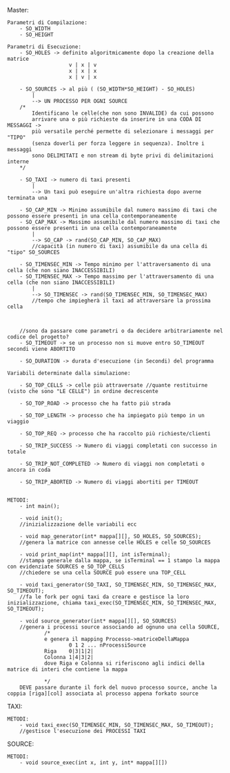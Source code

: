 Master:

    Parametri di Compilazione:
        - SO_WIDTH
        - SO_HEIGHT
        
    Parametri di Esecuzione:
        - SO_HOLES -> definito algoritmicamente dopo la creazione della matrice
                        v | x | v
                        x | x | x
                        x | v | x

        - SO_SOURCES -> al più ( (SO_WIDTH*SO_HEIGHT) - SO_HOLES)
            |
            --> UN PROCESSO PER OGNI SOURCE 
        /*
            Identificano le celle(che non sono INVALIDE) da cui possono
            arrivare una o più richieste da inserire in una CODA DI MESSAGGI -> 
            più versatile perché permette di selezionare i messaggi per "TIPO" 
            (senza doverli per forza leggere in sequenza). Inoltre i messaggi 
            sono DELIMITATI e non stream di byte privi di delimitazioni interne
        */

        - SO_TAXI -> numero di taxi presenti
            |
            --> Un taxi può eseguire un'altra richiesta dopo averne terminata una

        - SO_CAP_MIN -> Minimo assumibile dal numero massimo di taxi che possono essere presenti in una cella contemporaneamente
        - SO_CAP_MAX -> Massimo assumibile dal numero massimo di taxi che possono essere presenti in una cella contemporaneamente
            |
            --> SO_CAP -> rand(SO_CAP_MIN, SO_CAP_MAX)
            //capacità (in numero di taxi) assumibile da una cella di "tipo" SO_SOURCES

        - SO_TIMENSEC_MIN -> Tempo minimo per l'attraversamento di una cella (che non siano INACCESSIBILI)
        - SO_TIMENSEC_MAX -> Tempo massimo per l'attraversamento di una cella (che non siano INACCESSIBILI)
            |
            --> SO_TIMENSEC -> rand(SO_TIMENSEC_MIN, SO_TIMENSEC_MAX)
            //tempo che impiegherà il taxi ad attraversare la prossima cella 



        //sono da passare come parametri o da decidere arbitrariamente nel codice del progetto?
        - SO_TIMEOUT -> se un processo non si muove entro SO_TIMEOUT secondi viene ABORTITO
        
        - SO_DURATION -> durata d'esecuzione (in Secondi) del programma

    Variabili determinate dalla simulazione:

        - SO_TOP_CELLS -> celle più attraversate //quante restituirne (visto che sono "LE CELLE") in ordine decrescente

        - SO_TOP_ROAD -> processo che ha fatto più strada

        - SO_TOP_LENGTH -> processo che ha impiegato più tempo in un viaggio

        - SO_TOP_REQ -> processo che ha raccolto più richieste/clienti

        - SO_TRIP_SUCCESS -> Numero di viaggi completati con successo in totale

        - SO_TRIP_NOT_COMPLETED -> Numero di viaggi non completati o ancora in coda

        - SO_TRIP_ABORTED -> Numero di viaggi abortiti per TIMEOUT


    METODI:
        - int main();

        - void init(); 
        //inizializzazione delle variabili ecc

        - void map_generator(int* mappa[][], SO_HOLES, SO_SOURCES); 
        //genera la matrice con annesse celle HOLES e celle SO_SOURCES

        - void print_map(int* mappa[][], int isTerminal);
        //stampa generale dalla mappa, se isTerminal == 1 stampo la mappa con evidenziate SOURCES e SO_TOP_CELLS
        //chiedere se una cella SOURCE può essere una TOP_CELL 

        - void taxi_generator(SO_TAXI, SO_TIMENSEC_MIN, SO_TIMENSEC_MAX, SO_TIMEOUT);
        //fa le fork per ogni taxi da creare e gestisce la loro inizializzazione, chiama taxi_exec(SO_TIMENSEC_MIN, SO_TIMENSEC_MAX, SO_TIMEOUT);

        - void source_generator(int* mappa[][], SO_SOURCES)
        //genera i processi source associando ad ognuno una cella SOURCE, 
                /*
                e genera il mapping Processo->matriceDellaMappa
                        0 1 2 ... nProcessiSource
                Riga    0|3|1|2|
                Colonna 1|4|3|2|
                dove Riga e Colonna si riferiscono agli indici della matrice di interi che contiene la mappa
                
                */
        DEVE passare durante il fork del nuovo processo source, anche la coppia [riga][col] associata al processo appena forkato source
        
TAXI:

    METODI:
        - void taxi_exec(SO_TIMENSEC_MIN, SO_TIMENSEC_MAX, SO_TIMEOUT);
        //gestisce l'esecuzione dei PROCESSI TAXI
SOURCE:

    METODI:
        - void source_exec(int x, int y, int* mappa[][])
